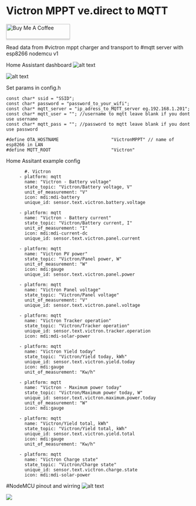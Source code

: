 # Victron MPPT ve.direct to MQTT


<a href="https://www.buymeacoffee.com/kindr007" target="_blank"><img src="https://www.buymeacoffee.com/assets/img/custom_images/orange_img.png" alt="Buy Me A Coffee" style="height: 41px !important;width: 174px !important;box-shadow: 0px 3px 2px 0px rgba(190, 190, 190, 0.5) !important;-webkit-box-shadow: 0px 3px 2px 0px rgba(190, 190, 190, 0.5) !important;" ></a>

Read data from #victron mppt charger and transport to #mqtt server with esp8266 nodemcu v1

Home Assistant dashboard
![alt text](https://github.com/KinDR007/Victron-MPPT-ve.direct-to-MQTT/blob/master/HA.png?raw=true)


![alt text](https://github.com/KinDR007/Victron-MPPT-ve.direct-to-MQTT/blob/master/MQTTExplorerVictronToMQTT.png?raw=true)


Set params in config.h
```
const char* ssid = "SSID";
const char* password = "password_to_your_wifi";
const char* mqtt_server = "ip_adress_to_MQTT_server eg.192.168.1.201";
const char* mqtt_user = ""; //username to mqtt leave blank if you dont use username 
const char* mqtt_pass = ""; //password to mqtt leave blank if you dont use password 

#define OTA_HOSTNAME                    "VictronMPPT" // name of esp8266 in LAN 
#define MQTT_ROOT                       "Victron"
```


Home Assitant example config

```
       #. Victron
     - platform: mqtt
       name: "Victron - Battery voltage"
       state_topic: "Victron/Battery voltage, V"
       unit_of_measurement: "V"
       icon: mdi:mdi-battery
       unique_id: sensor.text.victron.battery.voltage
       
     - platform: mqtt
       name: "Victron - Battery current"
       state_topic: "Victron/Battery current, I"
       unit_of_measurement: "I"
       icon: mdi:mdi-current-dc
       unique_id: sensor.text.victron.panel.current
       
     - platform: mqtt
       name: "Victron PV power"
       state_topic: "Victron/Panel power, W"
       unit_of_measurement: "W"
       icon: mdi:gauge
       unique_id: sensor.text.victron.panel.power
       
     - platform: mqtt
       name: "Victron Panel voltage"
       state_topic: "Victron/Panel voltage"
       unit_of_measurement: "V"  
       unique_id: sensor.text.victron.panel.voltage
       
     - platform: mqtt
       name: "Victron Tracker operation"
       state_topic: "Victron/Tracker operation"
       unique_id: sensor.text.victron.tracker.operation
       icon: mdi:mdi-solar-power

     - platform: mqtt
       name: "Victron Yield today"
       state_topic: "Victron/Yield today, kWh"
       unique_id: sensor.text.victron.yield.today
       icon: mdi:gauge  
       unit_of_measurement: "Kw/h"
       
     - platform: mqtt
       name: "Victron - Maximum power today"
       state_topic: "Victron/Maximum power today, W"
       unique_id: sensor.text.victron.maximum.power.today
       unit_of_measurement: "W"
       icon: mdi:gauge       
       
     - platform: mqtt
       name: "Victron/Yield total, kWh"
       state_topic: "Victron/Yield total, kWh"
       unique_id: sensor.text.victron.yield.total
       icon: mdi:gauge  
       unit_of_measurement: "Kw/h"
       
     - platform: mqtt
       name: "Victron Charge state"
       state_topic: "Victron/Charge state"
       unique_id: sensor.text.victron.charge.state
       icon: mdi:mdi-solar-power
```

#NodeMCU pinout and wirring
![alt text](https://github.com/KinDR007/Victron-MPPT-ve.direct-to-MQTT/blob/master/nodemcu.png?raw=true)



<a href="https://www.buymeacoffee.com/kindr007"><img src="https://img.buymeacoffee.com/button-api/?text=Buy me a coffee&emoji=&slug=kindr007&button_colour=5F7FFF&font_colour=ffffff&font_family=Cookie&outline_colour=000000&coffee_colour=FFDD00"></a>
